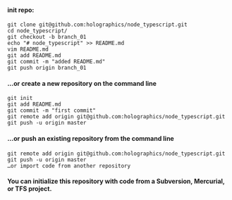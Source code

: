 
#### init repo:
````
git clone git@github.com:holographics/node_typescript.git
cd node_typescript/
git checkout -b branch_01
echo "# node_typescript" >> README.md
vim README.md
git add README.md
git commit -m "added README.md"
git push origin branch_01
````
#### …or create a new repository on the command line
````echo "# node_typescript" >> README.md
git init
git add README.md
git commit -m "first commit"
git remote add origin git@github.com:holographics/node_typescript.git
git push -u origin master
````
#### …or push an existing repository from the command line
````
git remote add origin git@github.com:holographics/node_typescript.git
git push -u origin master
…or import code from another repository
````
#### You can initialize this repository with code from a Subversion, Mercurial, or TFS project.

